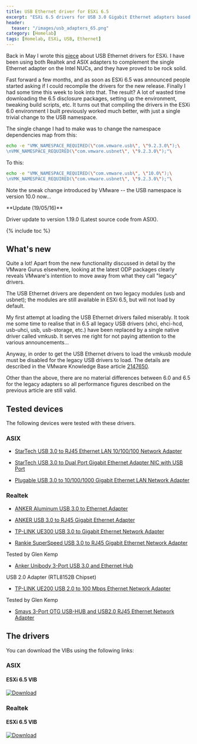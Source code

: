 ```yaml
---
title: USB Ethernet driver for ESXi 6.5
excerpt: "ESXi 6.5 drivers for USB 3.0 Gigabit Ethernet adapters based on the ASIX ax88179_178a or the Realtek RLT8153/RTL8152 chipsets"
header:
  teaser: "/images/usb_adapters_65.png"
category: [Homelab]
tags: [Homelab, ESXi, USB, Ethernet]
---
```


Back in May I wrote this [piece](/homelab/Want-a-USB-Ethernet-driver-for-ESXi-You-can-have-two/) about USB Ethernet drivers for ESXi. I have been using both Realtek and ASIX adapters to complement the single Ethernet adapter on the Intel NUCs, and they have proved to be rock solid. 

Fast forward a few months, and as soon as ESXi 6.5 was announced people started asking if I could recompile the drivers for the new release. Finally I had some time this week to look into that. The result? A lot of wasted time downloading the 6.5 disclosure packages, setting up the environment, tweaking build scripts, etc. It turns out that compiling the drivers in the ESXi 6.0 environment I built previously worked much better, with just a single trivial change to the USB namespace.

The single change I had to make was to change the namespace dependencies map from this:

```sh
echo -e "VMK_NAMESPACE_REQUIRED(\"com.vmware.usb\", \"9.2.3.0\");\
\nVMK_NAMESPACE_REQUIRED(\"com.vmware.usbnet\", \"9.2.3.0\");"\
```

To this:

```sh
echo -e "VMK_NAMESPACE_REQUIRED(\"com.vmware.usb\", \"10.0\");\
\nVMK_NAMESPACE_REQUIRED(\"com.vmware.usbnet\", \"9.2.3.0\");"\
```

Note the sneak change introduced by VMware -- the USB namespace is version 10.0 now...

<div class="notice--warning" markdown="1">
**Update (19/05/16)**  

<p></p>

Driver update to version 1.19.0 (Latest source code from ASIX).    

<p></p>

</div> 

{% include toc %}

## What's new

Quite a lot! Apart from the new functionality discussed in detail by the VMware Gurus elsewhere, looking at the latest ODP packages clearly reveals VMware's intention to move away from what they call "legacy" drivers.

The USB Ethernet drivers are dependent on two legacy modules (usb and usbnet); the modules are still available in ESXi 6.5, but will not load by default. 

My first attempt at loading the USB Ethernet drivers failed miserably. It took me some time to realise that in 6.5 all legacy USB drivers (xhci, ehci-hcd, usb-uhci, usb, usb-storage, etc.) have been replaced by a single native driver called vmkusb. It serves me right for not paying attention to the various announcements...

Anyway, in order to get the USB Ethernet drivers to load the vmkusb module must be disabled for the legacy USB drivers to load. The details are described in the VMware Knowledge Base article [2147650](https://kb.vmware.com/selfservice/microsites/search.do?language=en_US&cmd=displayKC&externalId=2147650).

Other than the above, there are no material differences between 6.0 and 6.5 for the legacy adapters so all performance figures described on the previous article are still valid.

## Tested devices

The following devices were tested with these drivers.

### ASIX

* [StarTech USB 3.0 to RJ45 Ethernet LAN 10/100/100 Network Adapter](https://www.amazon.co.uk/gp/product/B0095EFXMC/ref=oh_aui_detailpage_o04_s00?ie=UTF8&psc=1)

* [StarTech USB 3.0 to Dual Port Gigabit Ethernet Adapter NIC with USB Port](https://www.amazon.co.uk/gp/product/B00D8XTOD0/ref=oh_aui_detailpage_o03_s00?ie=UTF8&psc=1)

* [Plugable USB 3.0 to 10/100/1000 Gigabit Ethernet LAN Network Adapter](https://www.amazon.co.uk/gp/product/B00AQM8586/ref=oh_aui_detailpage_o02_s00?ie=UTF8&psc=1)


### Realtek

* [ANKER Aluminum USB 3.0 to Ethernet Adapter](https://www.amazon.co.uk/Anker-AK-A7611011-USB-1000Mbit-networking/dp/B00PC0P2DI?ie=UTF8&*Version*=1&*entries*=0)

* [ANKER USB 3.0 to RJ45 Gigabit Ethernet Adapter](https://www.amazon.co.uk/dp/B00NPJP33M/ref=pd_lpo_sbs_dp_ss_1?pf_rd_p=569136327&pf_rd_s=lpo-top-stripe&pf_rd_t=201&pf_rd_i=B00DNU8Y20&pf_rd_m=A3P5ROKL5A1OLE&pf_rd_r=C5N2DD7H2D7AVRXM1VHP)

* [TP-LINK UE300 USB 3.0 to Gigabit Ethernet Network Adapter](https://www.amazon.co.uk/gp/product/B00YOKMKE6/ref=pe_1959711_130662621_em_1p_0_ti)

* [Rankie SuperSpeed USB 3.0 to RJ45 Gigabit Ethernet Network Adapter](https://www.amazon.co.uk/gp/product/B010SEARPU/ref=ox_sc_act_title_1?ie=UTF8&psc=1&smid=A7ZMMLW05YAY7)

Tested by Glen Kemp

* [Anker Unibody 3-Port USB 3.0 and Ethernet Hub](https://www.amazon.co.uk/Anker®-Unibody-Ethernet-RTL8153-Chipset/dp/B00PC0J1VC/ref=sr_1_1?s=computers&ie=UTF8&qid=1464184877&sr=1-1&keywords=Anker+Unibody+3-Port+USB+3.0+and+Ethernet+Hub)

USB 2.0 Adapter (RTL8152B Chipset)

* [TP-LINK UE200 USB 2.0 to 100 Mbps Ethernet Network Adapter](https://www.amazon.co.uk/TP-LINK-UE200-Ethernet-Foldable-Ultrabook/dp/B01GRY7RHG)  

Tested by Glen Kemp  

* [Smays 3-Port OTG USB-HUB and USB2.0 RJ45 Ethernet Network Adapter](https://www.amazon.co.uk/gp/product/B00WR6A57S/ref=as_li_ss_tl?ie=UTF8&psc=1&linkCode=sl1&tag=s0517-21&linkId=5815c60c53524b534b98dcd596eab09c)


## The drivers

You can download the VIBs using the following links:

### ASIX

#### ESXi 6.5 VIB 

[ ![Download](https://api.bintray.com/packages/gomesjj/VIBs/ax88179_esxi65_67_vib/images/download.svg) ](https://bintray.com/gomesjj/VIBs/ax88179_esxi65_67_vib/_latestVersion)

### Realtek

#### ESXi 6.5 VIB

[ ![Download](https://api.bintray.com/packages/gomesjj/VIBs/r8152_esxi65_vib/images/download.svg) ](https://bintray.com/gomesjj/VIBs/r8152_esxi65_vib/_latestVersion)

